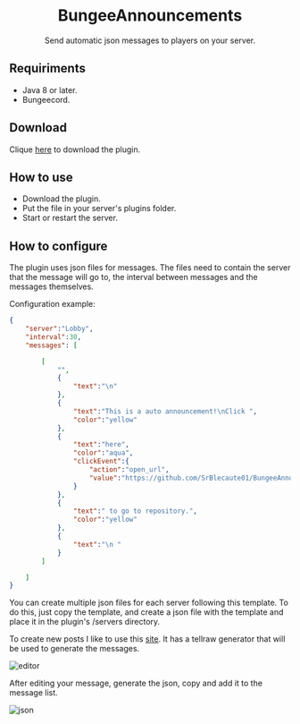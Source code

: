 <h1 align='center'>BungeeAnnouncements</h1>
<p align='center'>
  Send automatic json messages to players on your server.
</p>

## Requiriments

-  Java 8 or later.
-  Bungeecord.

## Download

Clique [here](https://github.com/SrBlecaute01/BungeeAnnouncements/releases/latest) to download the plugin.

## How to use 

-  Download the plugin.
-  Put the file in your server's plugins folder.
-  Start or restart the server.

## How to configure 

The plugin uses json files for messages. The files need to contain the server that 
the message will go to, the interval between messages and the messages themselves.

Configuration example:

```json
{
    "server":"Lobby",
    "interval":30,
    "messages": [

        [
            "",
            {
                "text":"\n"
            },
            {
                "text":"This is a auto announcement!\nClick ",
                "color":"yellow"
            },
            {
                "text":"here",
                "color":"aqua",
                "clickEvent":{
                    "action":"open_url",
                    "value":"https://github.com/SrBlecaute01/BungeeAnnouncements"
                }
            },
            {
                "text":" to go to repository.",
                "color":"yellow"
            },
            {
                "text":"\n "
            }
        ]

    ]
}
```

You can create multiple json files for each server following this template.
To do this, just copy the template, and create a json file with the template 
and place it in the plugin's /servers directory.

To create new posts I like to use this [site](https://minecraft.tools/en/json_text.php). It has a tellraw generator that 
will be used to generate the messages.

![editor](https://imgur.com/DiBPCvr.png)


After editing your message, generate the json, copy and add it to the message list.

![json](https://i.imgur.com/cAzPmar.png)


